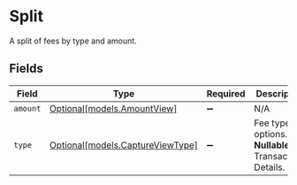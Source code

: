 # Split

A split of fees by type and amount.


## Fields

| Field                                                            | Type                                                             | Required                                                         | Description                                                      | Example                                                          |
| ---------------------------------------------------------------- | ---------------------------------------------------------------- | ---------------------------------------------------------------- | ---------------------------------------------------------------- | ---------------------------------------------------------------- |
| `amount`                                                         | [Optional[models.AmountView]](../models/amountview.md)           | :heavy_minus_sign:                                               | N/A                                                              |                                                                  |
| `type`                                                           | [Optional[models.CaptureViewType]](../models/captureviewtype.md) | :heavy_minus_sign:                                               | Fee type options. **Nullable** for Transactions Details.<br/>    | processing_fee                                                   |